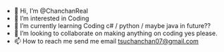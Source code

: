 - 👋 Hi, I’m @ChanchanReal
- 👀 I’m interested in Coding
- 🌱 I’m currently learning Coding c# / python / maybe java in future??
- 💞️ I’m looking to collaborate on making anything on coding yes please.
- 📫 How to reach me send me email tsuchanchan07@gmail.com

<!---
ChanchanReal/ChanchanReal is a ✨ special ✨ repository because its `README.md` (this file) appears on your GitHub profile.
You can click the Preview link to take a look at your changes.
--->
